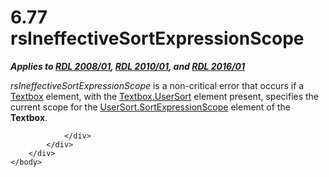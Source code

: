 <html dir="LTR" xmlns:mshelp="http://msdn.microsoft.com/mshelp" xmlns:ddue="http://ddue.schemas.microsoft.com/authoring/2003/5" xmlns:xlink="http://www.w3.org/1999/xlink" xmlns:tool="http://www.microsoft.com/tooltip">
    <head>
        <meta http-equiv="Content-Type" content="text/html; CHARSET=utf-8"></meta>
        <meta name="save" content="history"></meta>
        <title>6.77 rsIneffectiveSortExpressionScope</title>
        <xml>
            <mshelp:toctitle title="6.77 rsIneffectiveSortExpressionScope"></mshelp:toctitle>
            <mshelp:rltitle title="[MS-RDL]: rsIneffectiveSortExpressionScope"></mshelp:rltitle>
            <mshelp:keyword index="A" term="b705c3de-1184-4540-989d-f754e2b06ba0"></mshelp:keyword>
            <mshelp:attr name="DCSext.ContentType" value="open specification"></mshelp:attr>
            <mshelp:attr name="AssetID" value="b705c3de-1184-4540-989d-f754e2b06ba0"></mshelp:attr>
            <mshelp:attr name="TopicType" value="kbRef"></mshelp:attr>
            <mshelp:attr name="DCSext.Title" value="[MS-RDL]: rsIneffectiveSortExpressionScope" />
        </xml>
    </head>
    <body>
        <div id="header">
            <h1 class="heading">6.77 rsIneffectiveSortExpressionScope</h1>
        </div>
        <div id="mainSection">
            <div id="mainBody">
                <div id="allHistory" class="saveHistory"></div>
                <div id="sectionSection0" class="section" name="collapseableSection">
                    

<p><b><i>Applies to </i></b><a href="1e855f94-4617-47e4-b89e-0856c6cb420f.md"><b><i>RDL 2008/01</i></b></a><b><i>,
</i></b><a href="3428e690-a348-4ec7-8a6a-8efb42d2cdee.md"><b><i>RDL 2010/01</i></b></a><b><i>,
and </i></b><a href="52ce3983-2bfc-4e72-9359-42aaf5fe4509.md"><b><i>RDL 2016/01</i></b></a></p>

<p><i>rsIneffectiveSortExpressionScope</i> is a non-critical
error that occurs if a <a href="469d0032-b5ec-43d9-ab36-d3a88b9cc1f6.md">Textbox</a>
element, with the <a href="fb6e4589-eaf2-4353-a947-b49dda28781a.md">Textbox.UserSort</a>
element present, specifies the current scope for the <a href="9add045a-b92a-4ba0-9581-d22c78f05e6c.md">UserSort.SortExpressionScope</a>
element of the <b>Textbox</b>.</p>


                </div>
            </div>
        </div>
    </body>
</html>